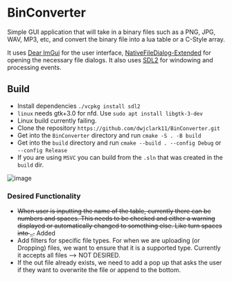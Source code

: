 # BinConverter
Simple GUI application that will take in a binary files such as a PNG, JPG, WAV, MP3, etc, and convert the 
binary file into a lua table or a C-Style array. 

It uses [Dear ImGui](https://github.com/ocornut/imgui) for the user interface, [NativeFileDialog-Extended](https://github.com/btzy/nativefiledialog-extended) for 
opening the necessary file dialogs. It also uses [SDL2](https://github.com/libsdl-org/SDL) for windowing and processing events. 

## Build
* Install dependencies ```./vcpkg install sdl2```
 * ```linux``` needs gtk+3.0 for nfd. Use ```sudo apt install libgtk-3-dev```
 * Linux build currently failing.
* Clone the repository ```https://github.com/dwjclark11/BinConverter.git```
* Get into the ```BinConverter``` directory and run ```cmake -S . -B build```
* Get into the ```build``` directory and run ```cmake --build . --config Debug``` or ```--config Release```
 * If you are using ```MSVC``` you can build from the ```.sln``` that was created in the ```build``` dir. 

![image](https://github.com/dwjclark11/BinConverter/assets/63356975/97ae1698-c3b5-4167-b9d9-0386d5198a45)

### Desired Functionality
* ~~When user is inputting the name of the table, currently there can be numbers and spaces. This needs to be checked and either a warning displayed or automatically changed to something else. Like turn spaces into ```_```.~~ Added
* Add filters for specific file types. For when we are uploading (or Dropping) files, we want to ensure that it is a supported type. Currently it accepts all files --> NOT DESIRED.
* If the out file already exists, we need to add a pop up that asks the user if they want to overwrite the file or append to the bottom.
